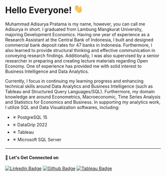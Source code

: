 # Hello Everyone! <img src="https://raw.githubusercontent.com/ptyadana/ptyadana/master/wave.gif" width="30px">

Muhammad Adisurya Pratama is my name, however, you can call me Adisurya in short. I graduated from Lambung Mangkurat University, majoring Development Economics. Having one year of experience as a Research Assistant at the Central Bank of Indonesia, I built and designed commercial bank deposit rates for 47 banks in Indonesia. Furthermore, I also learned to provide structural thinking and effective communication in conveying research findings. Additionally, I was also supervised by a senior researcher in preparing and creating lecture materials regarding Open Economy. One of experience has provided me with solid interest to Business Intelligence and Data Analytics.


Currently, I focus in continuing my learning progress and enhancing technical skills around Data Analytics and Business Intelligence (such as Tableau and Structured Query Languages/SQL). Furthermore, my domain knowledge are around Econometrics, Macroeconomic, Time Series Analysis and Statistics for Economics and Business. In supporting my analytics work, I utilize SQL and Data Visualization softwares, including:
- ✴️ PostgreSQL 15
- ✳️ DataGrip 2022
- ✴️ Tableau
- ✴️ Microsoft SQL Server

----

#### 📮 Let's Get Connected on

[![Linkedin Badge](https://img.shields.io/badge/-LinkedIn-blue?style=flat-square&logo=Linkedin&logoColor=white&link=https://www.linkedin.com/in/madisuryapr)](https://www.linkedin.com/in/madisuryapr/)
[![Github Badge](http://img.shields.io/badge/-Github-black?style=flat-square&logo=github&link=https://github.com/madisuryapr/)](https://github.com/madisuryapr)
[![Tableau Badge](http://img.shields.io/badge/-Tableau-orange?style=flat-square&logo=tableau&logoColor=white&link=https://public.tableau.com/profile/madisuryapr#!/)](https://public.tableau.com/app/profile/madisuryapr#!/)
